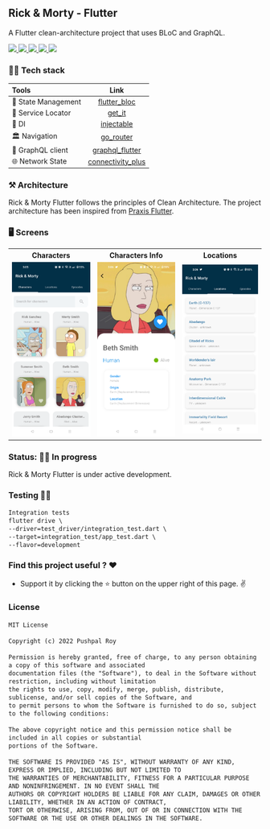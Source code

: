 ## Rick & Morty - Flutter

  <p align="left"> A Flutter clean-architecture project that uses BLoC and GraphQL.</p>

  <p align="left">
      <a href = "https://github.com/Solido/awesome-flutter">
        <img src = "https://img.shields.io/badge/Awesome-Flutter-blue.svg?color=blue&style=for-the-badge" />
      </a>
      <a href = "https://github.com/pushpalroy/rick_morty_flutter/stargazers">
        <img src="https://img.shields.io/github/stars/pushpalroy/rick_morty_flutter?color=green&style=for-the-badge" />
      </a>
      <a href = "https://github.com/pushpalroy/rick_morty_flutter/network/members">
          <img src="https://img.shields.io/github/forks/pushpalroy/rick_morty_flutter?color=green&style=for-the-badge" />
      </a>
      <a href = "https://github.com/pushpalroy/rick_morty_flutter/watchers">
          <img src="https://img.shields.io/github/watchers/pushpalroy/rick_morty_flutter?color=yellowgreen&style=for-the-badge" />
      </a>
      <a href = "https://github.com/pushpalroy/rick_morty_flutter/issues">
          <img src="https://img.shields.io/github/issues/pushpalroy/rick_morty_flutter?color=orange&style=for-the-badge" />
      </a>
  </p>

### 👨‍💻 Tech stack

| Tools               |                              Link                               |
|:--------------------|:---------------------------------------------------------------:|
| 🤖 State Management |      [flutter_bloc](https://pub.dev/packages/flutter_bloc)      |
| 💚 Service Locator  |            [get_it](https://pub.dev/packages/get_it)            |
| 💉 DI               |        [injectable](https://pub.dev/packages/injectable)        |
| 🏛 Navigation       |         [go_router](https://pub.dev/packages/go_router)         |
| 🌊 GraphQL client   |   [graphql_flutter](https://pub.dev/packages/graphql_flutter)   |
| 🌐 Network State    | [connectivity_plus](https://pub.dev/packages/connectivity_plus) |

### ⚒️ Architecture

Rick & Morty Flutter follows the principles of Clean Architecture.
The project architecture has been inspired from [Praxis Flutter](https://github.com/mutualmobile/PraxisFlutter).

### 🖥️  Screens

<table style="width:100%">
  <tr>
    <th>Characters</th>
    <th>Characters Info</th> 
    <th>Locations</th>
  </tr>
  <tr>
    <td><img src = "art/characters.png" width=240/></td> 
    <td><img src = "art/character_info.png" width=240/></td>
    <td><img src = "art/locations.png" width=240/></td>
  </tr>
</table>

### Status: 👩‍💻 In progress

<p>Rick & Morty Flutter is under active development.</p>

### Testing 🧐🧐
```
Integration tests
flutter drive \
--driver=test_driver/integration_test.dart \
--target=integration_test/app_test.dart \
--flavor=development
```

### Find this project useful ? ❤️

- Support it by clicking the ⭐️ button on the upper right of this page. ✌️

### License
```
MIT License

Copyright (c) 2022 Pushpal Roy

Permission is hereby granted, free of charge, to any person obtaining a copy of this software and associated 
documentation files (the "Software"), to deal in the Software without restriction, including without limitation 
the rights to use, copy, modify, merge, publish, distribute, sublicense, and/or sell copies of the Software, and 
to permit persons to whom the Software is furnished to do so, subject to the following conditions:

The above copyright notice and this permission notice shall be included in all copies or substantial 
portions of the Software.

THE SOFTWARE IS PROVIDED "AS IS", WITHOUT WARRANTY OF ANY KIND, EXPRESS OR IMPLIED, INCLUDING BUT NOT LIMITED TO 
THE WARRANTIES OF MERCHANTABILITY, FITNESS FOR A PARTICULAR PURPOSE AND NONINFRINGEMENT. IN NO EVENT SHALL THE 
AUTHORS OR COPYRIGHT HOLDERS BE LIABLE FOR ANY CLAIM, DAMAGES OR OTHER LIABILITY, WHETHER IN AN ACTION OF CONTRACT, 
TORT OR OTHERWISE, ARISING FROM, OUT OF OR IN CONNECTION WITH THE SOFTWARE OR THE USE OR OTHER DEALINGS IN THE SOFTWARE.
```
